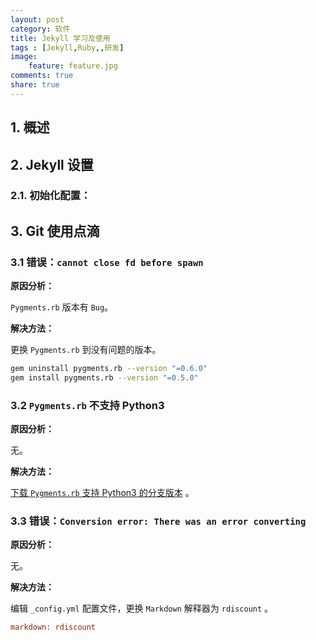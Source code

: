 ```yaml
---
layout: post
category: 软件
title: Jekyll 学习及使用
tags : [Jekyll,Ruby,,研发]
image:
    feature: feature.jpg
comments: true
share: true
---
```


## 1. 概述


## 2. Jekyll 设置

### 2.1. 初始化配置：

## 3. Git 使用点滴

### 3.1 错误：`cannot close fd before spawn`

**原因分析：**

`Pygments.rb` 版本有 `Bug`。

**解决方法：**

更换 `Pygments.rb` 到没有问题的版本。

```bash
gem uninstall pygments.rb --version "=0.6.0"
gem install pygments.rb --version "=0.5.0"
```

### 3.2 `Pygments.rb` 不支持 Python3

**原因分析：**

无。

**解决方法：**

[下载 `Pygments.rb` 支持 Python3 的分支版本](https://github.com/tmm1/pygments.rb/tree/support-python3) 。

### 3.3 错误：`Conversion error: There was an error converting`

**原因分析：**

无。

**解决方法：**

编辑 `_config.yml` 配置文件，更换 `Markdown` 解释器为 `rdiscount` 。

```cfg
markdown: rdiscount
```
